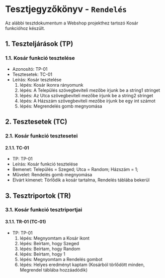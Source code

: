 # Tesztjegyzőkönyv - `Rendelés`

Az alábbi tesztdokumentum a Webshop projekthez tartozó Kosár funkcióhoz készült.

## 1. Teszteljárások (TP)

### 1.1. Kosár funkció tesztelése

- Azonosító: TP-01
- Tesztesetek: TC-01
- Leírás: Kosár tesztelése
    1. lépés: Kosár ikonra rányomunk
    2. lépés: A Település szövegbeviteli mezőbe írjunk be a string1 stringet
    3. lépés: Az Utca szövegbeviteli mezőbe írjunk be a string2 stringet
    4. lépés: A Házszám szövegbeviteli mezőbe írjunk be egy int számot
    5. lépés: Megrendelés gomb megnyomása 

## 2. Tesztesetek (TC)

### 2.1. Kosár funkció tesztesetei

#### 2.1.1. TC-01
- TP: TP-01
- Leírás: Kosár funkció tesztelése
- Bemenet: Település = Szeged; Utca = Random; Házszám = 1;
- Művelet: Rendelés gomb megnyomása
- Elvárt kimenet: Törlődik a kosár tartalma, Rendelés táblába bekerül

## 3. Tesztriportok (TR)

### 3.1. Kosár funkció tesztriportjai

#### 3.1.1. TR-01 (TC-01)

- TP: TP-01
    1. lépés: Megnyomtam a Kosár ikont
    2. lépés: Beírtam, hogy Szeged
    3. lépés: Beírtam, hogy Random
    4. lépés: Beírtam, hogy 1
    5. lépés: Megnyomtam a Rendelés gombot
    6. lépés: Helyes eredményt kaptam (Kosárból törlődött minden, Megrendel táblába hozzáadódik)
